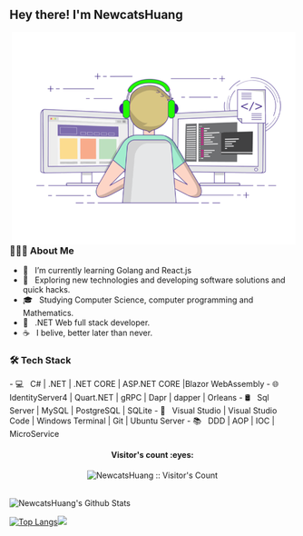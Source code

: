 <h2> Hey there! I'm NewcatsHuang</h2>
<img align="right" alt="GIF" src="https://raw.githubusercontent.com/devSouvik/devSouvik/master/gif3.gif" width="500"/>

<h3> 👨🏻‍💻 About Me </h3>

- 🔭 &nbsp; I’m currently learning Golang and React.js
- 🤔 &nbsp; Exploring new technologies and developing software solutions and quick hacks.
- 🎓 &nbsp; Studying Computer Science, computer programming and Mathematics.
- 💼 &nbsp; .NET Web full stack developer.
- ☕ &nbsp; I belive, better later than never. 

<h3>🛠 Tech Stack</h3>
- 💻 &nbsp; C# | .NET | .NET CORE | ASP.NET CORE |Blazor WebAssembly
- 🌐 &nbsp; IdentityServer4 | Quart.NET | gRPC | Dapr | dapper | Orleans 
- 🛢 &nbsp; Sql Server | MySQL | PostgreSQL | SQLite
- 🔧 &nbsp; Visual Studio | Visual Studio Code | Windows Terminal | Git | Ubuntu Server
- 📚 &nbsp; DDD | AOP | IOC | MicroService

<h4 align="center">Visitor's count :eyes:</h4>

<p align="center"><img src="https://profile-counter.glitch.me/{newcatshuang}/count.svg" alt="NewcatsHuang :: Visitor's Count" /></p>
<br>

<img align="center" src="https://github-readme-stats.vercel.app/api?username=newcatshuang&include_all_commits=true&count_private=true&show_icons=true&line_height=20&title_color=7A7ADB&icon_color=2234AE&text_color=D3D3D3&bg_color=0,000000,130F40" alt="NewcatsHuang's Github Stats">

</br>

[![Top Langs](https://github-readme-stats.vercel.app/api/top-langs/?username=NewcatsHuang&layout=compact&text_color=daf7dc&bg_color=151515)](https://github.com/NewcatsHuang/github-readme-stats)<img src="https://github-readme-stats.vercel.app/api?username=newcatshuang" />
